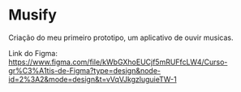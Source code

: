 # Musify
Criação do meu primeiro prototipo, um aplicativo de ouvir musicas.

Link do Figma:
https://www.figma.com/file/kWbGXhoEUCjf5mRUFfcLW4/Curso-gr%C3%A1tis-de-Figma?type=design&node-id=2%3A2&mode=design&t=vVqVJkgzluguieTW-1
